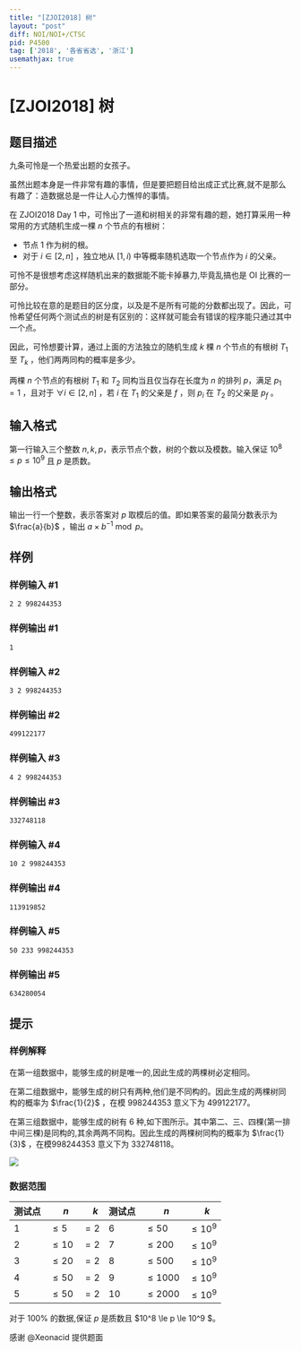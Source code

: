 ```yaml
---
title: "[ZJOI2018] 树"
layout: "post"
diff: NOI/NOI+/CTSC
pid: P4500
tag: ['2018', '各省省选', '浙江']
usemathjax: true
---
```


# [ZJOI2018] 树
## 题目描述

九条可怜是一个热爱出题的女孩子。

虽然出题本身是一件非常有趣的事情，但是要把题目给出成正式比赛,就不是那么有趣了：造数据总是一件让人心力憔悴的事情。

在 ZJOI2018 Day 1 中，可怜出了一道和树相关的非常有趣的题，她打算采用一种常用的方式随机生成一棵 $n$ 个节点的有根树：

- 节点 1 作为树的根。
- 对于 $i \in [2, n]$ ，独立地从 $[1, i)$ 中等概率随机选取一个节点作为 $i$ 的父亲。

可怜不是很想考虑这样随机出来的数据能不能卡掉暴力,毕竟乱搞也是 OI 比赛的一部分。

可怜比较在意的是题目的区分度，以及是不是所有可能的分数都出现了。因此，可怜希望任何两个测试点的树是有区别的：这样就可能会有错误的程序能只通过其中一个点。

因此，可怜想要计算，通过上面的方法独立的随机生成 $k$ 棵 $n$ 个节点的有根树 $T_1$ 至 $T_k$ ，他们两两同构的概率是多少。

两棵 $n$ 个节点的有根树 $T_1$ 和 $T_2$ 同构当且仅当存在长度为 $n$ 的排列 $p$，满足 $p_1 = 1$ ，且对于 $\forall i \in [2, n]$ ，若 $i$ 在 $T_1$ 的父亲是 $f$ ，则 $p_i$ 在 $T_2$ 的父亲是 $p_f$ 。
## 输入格式

第一行输入三个整数 $n, k, p$，表示节点个数，树的个数以及模数。输入保证 $10^8 \leq p \leq 10^9$ 且 $p$ 是质数。
## 输出格式

输出一行一个整数，表示答案对 $p$ 取模后的值。即如果答案的最简分数表示为 $\frac{a}{b}$ ，输出 $a \times b ^{-1} \bmod p$。

## 样例

### 样例输入 #1
```
2 2 998244353

```
### 样例输出 #1
```
1
```
### 样例输入 #2
```
3 2 998244353
```
### 样例输出 #2
```
499122177
```
### 样例输入 #3
```
4 2 998244353
```
### 样例输出 #3
```
332748118
```
### 样例输入 #4
```
10 2 998244353
```
### 样例输出 #4
```
113919852
```
### 样例输入 #5
```
50 233 998244353
```
### 样例输出 #5
```
634280054
```
## 提示

### 样例解释

在第一组数据中，能够生成的树是唯一的,因此生成的两棵树必定相同。

在第二组数据中，能够生成的树只有两种,他们是不同构的。因此生成的两棵树同构的概率为 $\frac{1}{2}$ ，在模 998244353 意义下为 499122177。

在第三组数据中，能够生成的树有 6 种,如下图所示。其中第二、三、四棵(第一排中间三棵)是同构的,其余两两不同构。因此生成的两棵树同构的概率为 $\frac{1}{3}$ ，在模998244353 意义下为 332748118。

![](https://cdn.luogu.com.cn/upload/pic/18417.png)


### 数据范围

测试点|　$n$|　$k$|测试点|　$n$|　$k$
-|-|-|-|-|-
1|$\le 5$|$=2$|6|$\le 50$|$\le 10^9$
2|$\le 10$|$=2$|7|$\le 200$|$\le 10^9$
3|$\le 20$|$=2$|8|$\le 500$|$\le 10^9$
4|$\le 50$|$=2$|9|$\le 1000$|$\le 10^9$
5|$\le 50$|$=2$|10|$\le 2000$|$\le 10^9$

对于 100% 的数据,保证 $p$ 是质数且 $10^8 \le p \le 10^9 $。

感谢 @Xeonacid 提供题面
